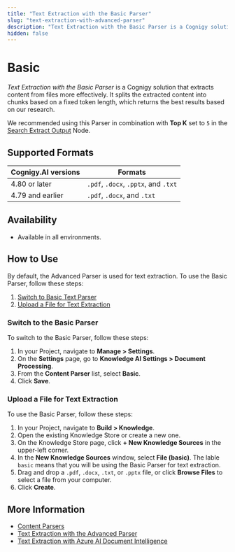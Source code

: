```yaml
---
title: "Text Extraction with the Basic Parser"
slug: "text-extraction-with-advanced-parser"
description: "Text Extraction with the Basic Parser is a Cognigy solution that extracts content from files more effectively."
hidden: false
---
```


# Basic

_Text Extraction with the Basic Parser_ is a Cognigy solution that extracts content from files more effectively. It splits the extracted content into chunks based on a fixed token length, which returns the best results based on our research.

We recommended using this Parser in combination with **Top K** set to `5` in the [Search Extract Output](../../../build/node-reference/other-nodes/search-extract-output.md) Node.

## Supported Formats

| Cognigy.AI versions | Formats                              |
|---------------------|--------------------------------------|
| 4.80 or later       | `.pdf`, `.docx`, `.pptx`, and `.txt` |
| 4.79 and earlier    | `.pdf`, `.docx`,  and `.txt`         |

## Availability

- Available in all environments.

## How to Use

By default, the Advanced Parser is used for text extraction.
To use the Basic Parser, follow these steps:

1. [Switch to Basic Text Parser](#switch-to-the-basic-parser)
2. [Upload a File for Text Extraction](#upload-a-file-for-text-extraction)

### Switch to the Basic Parser

To switch to the Basic Parser, follow these steps:

1. In your Project, navigate to **Manage > Settings**.
2. On the **Settings** page, go to **Knowledge AI Settings > Document Processing**.
3. From the **Content Parser** list, select **Basic**.
4. Click **Save**.

### Upload a File for Text Extraction

To use the Basic Parser, follow these steps:

1. In your Project, navigate to **Build > Knowledge**.
2. Open the existing Knowledge Store or create a new one.
3. On the Knowledge Store page, click **+ New Knowledge Sources** in the upper-left corner.
4. In the **New Knowledge Sources** window, select **File (basic)**. The lable `basic` means that you will be using the Basic Parser for text extraction.
5. Drag and drop a `.pdf`, `.docx`, `.txt`, or `.pptx` file, or click **Browse Files** to select a file from your computer.
6. Click **Create**.

## More Information

- [Content Parsers](overview.md)
- [ Text Extraction with the Advanced Parser](text-extraction-with-advanced-parser.md)
- [Text Extraction with Azure AI Document Intelligence](text-extraction-with-azure-ai.md)



